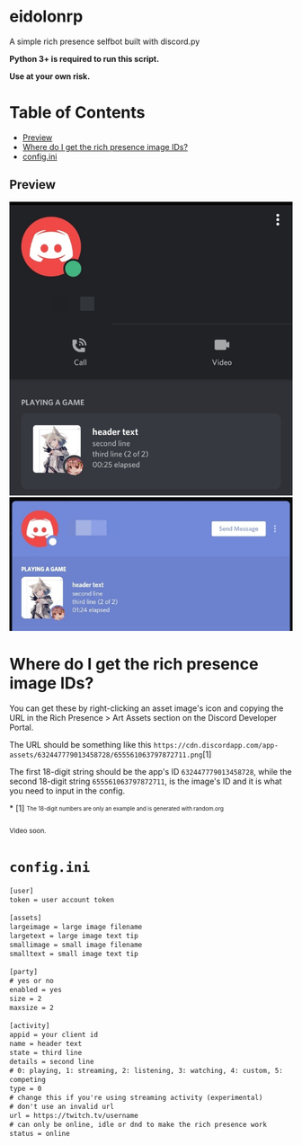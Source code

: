 # eidolonrp
A simple rich presence selfbot built with discord.py

**Python 3+ is required to run this script.**

**Use at your own risk.**

Table of Contents
=================

   * [Preview](#preview)
   * [Where do I get the rich presence image IDs?](#where-do-i-get-the-rich-presence-image-ids)
   * [config.ini](#configini)

## Preview
![mobile](pv_mobile.jpg)
![desktop](pv_desktop.jpg)

# Where do I get the rich presence image IDs?
<p>You can get these by right-clicking an asset image's icon and copying the URL in the Rich Presence > Art Assets section on the Discord Developer Portal.</p>
<p>The URL should be something like this <code>https://cdn.discordapp.com/app-assets/632447779013458728/655561063797872711.png</code>[1]</p>
<p>The first 18-digit string should be the app's ID <code>632447779013458728</code>, while the second 18-digit string <code>655561063797872711</code>, is the image's ID and it is what you need to input in the config.</p>
* [1] <sub><sup>The 18-digit numbers are only an example and is generated with random.org</sup></sub>

<sub>Video soon.</sub>

# `config.ini`
```
[user]
token = user account token

[assets]
largeimage = large image filename
largetext = large image text tip
smallimage = small image filename
smalltext = small image text tip

[party]
# yes or no
enabled = yes
size = 2
maxsize = 2

[activity]
appid = your client id
name = header text
state = third line
details = second line
# 0: playing, 1: streaming, 2: listening, 3: watching, 4: custom, 5: competing
type = 0
# change this if you're using streaming activity (experimental)
# don't use an invalid url
url = https://twitch.tv/username
# can only be online, idle or dnd to make the rich presence work
status = online
```